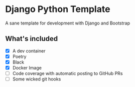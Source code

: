# Django Python Template

A sane template for development with Django and Bootstrap

## What's included

- [x] A dev container
- [x] Poetry
- [x] Black
- [x] Docker Image
- [ ] Code coverage with automatic posting to GitHub PRs
- [ ] Some wicked git hooks
